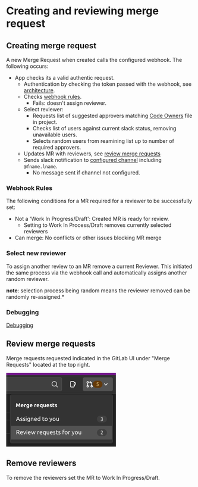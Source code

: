 # Creating and reviewing merge request

## Creating merge request

A new Merge Request when created calls the configured webhook. The following occurs:

- App checks its a valid authentic request.
    - Authentication by checking the token passed with the webhook, see [architecture](./architecture.md).
    - Checks [webhook rules](#webhook-rules).
        - Fails: doesn't assign reviewer.
    - Select reviewer:
        - Requests list of suggested approvers matching [Code Owners](https://docs.gitlab.com/ee/user/project/code_owners.html)
          file in project.
        - Checks list of users against current slack status, removing unavailable users.
        - Selects random users from reamining list up to number of required approvers.
    - Updates MR with reviewers, see [review merge requests](#review-merge-requests)
    - Sends slack notification to [configured channel](./deployment.md#configuration-file) including `@fname.lname`.
        - No message sent if channel not configured.

### Webhook Rules

The following conditions for a MR required for a reviewer to be successfully set:

- Not a 'Work In Progress/Draft': Created MR is ready for review.
    - Setting to Work In Process/Draft removes currently selected reviewers
- Can merge: No conflicts or other issues blocking MR merge

### Select new reviewer

To assign another review to an MR remove a current Reviewer. This initiated the same process via the webhook call and
automatically assigns another random reviewer.

**note**: selection process being random means the reviewer removed can be randomly re-assigned.*

### Debugging

[Debugging](./debug.md)

## Review merge requests

Merge requests requested indicated in the GitLab UI under "Merge Requests" located at the top right.

[![GitLab UI](./images/gitlab-ui-1.png)](./images/gitlab-ui-1.png)

## Remove reviewers

To remove the reviewers set the MR to Work In Progress/Draft.
